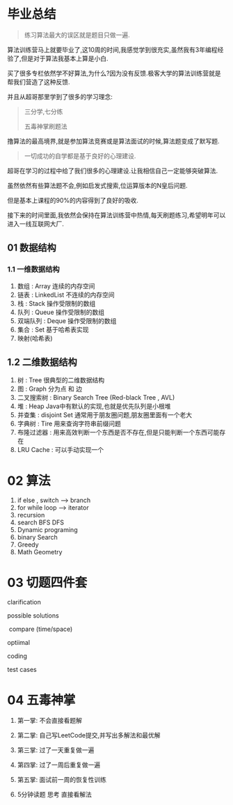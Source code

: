 # 毕业总结

> 练习算法最大的误区就是题目只做一遍.

算法训练营马上就要毕业了,这10周的时间,我感觉学到很充实,虽然我有3年编程经验了,但是对于算法我基本上算是小白.

买了很多专栏依然学不好算法,为什么?因为没有反馈.极客大学的算法训练营就是帮我们营造了这种反馈.

并且从超哥那里学到了很多的学习理念:

> 三分学,七分练
>
> 五毒神掌刷题法

撸算法的最高境界,就是参加算法竞赛或是算法面试的时候,算法题变成了默写题.

> 一切成功的自学都是基于良好的心理建设.

超哥在学习的过程中给了我们很多的心理建设.让我相信自己一定能够突破算法.

虽然依然有些算法题不会,例如启发式搜索,位运算版本的N皇后问题.

但是基本上课程的90%的内容得到了良好的吸收.

接下来的时间里面,我依然会保持在算法训练营中热情,每天刷题练习,希望明年可以进入一线互联网大厂.



## 01 数据结构	

### 1.1 一维数据结构

1. 数组 : Array 连续的内存空间
2. 链表 : LinkedList 不连续的内存空间
3. 栈  : Stack 操作受限制的数组
4. 队列 : Queue 操作受限制的数组
5. 双端队列 : Deque 操作受限制的数组
6. 集合 : Set 基于哈希表实现
7. 映射(哈希表) 



## 1.2 二维数据结构

1. 树 : Tree 很典型的二维数据结构
2. 图 : Graph 分为点 和 边
3. 二叉搜索树 : Binary Search Tree (Red-black Tree , AVL)
4. 堆 : Heap  Java中有默认的实现,也就是优先队列是小根堆
5. 并查集 : disjoint Set  通常用于朋友圈问题,朋友圈里面有一个老大
6. 字典树 : Tire 用来查询字符串前缀问题
7. 布隆过滤器 : 用来高效判断一个东西是否不存在,但是只能判断一个东西可能存在
8. LRU Cache : 可以手动实现一个



# 02 算法

1. if else , switch --> branch
2. for while loop --> iterator
3. recursion 
4. search BFS DFS
5. Dynamic programing
6. binary Search
7. Greedy
8. Math Geometry





# 03 切题四件套

clarification

possible solutions

​	compare (time/space)

optiimal

coding

test cases



# 04 五毒神掌

1. 第一掌: 不会直接看题解
2. 第二掌: 自己写LeetCode提交,并写出多解法和最优解
3. 第三掌: 过了一天重复做一遍
4. 第四掌: 过了一周后重复做一遍
5. 第五掌: 面试前一周的恢复性训练

1. 5分钟读题 思考 直接看解法

